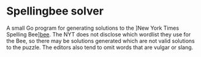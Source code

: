 # Spellingbee solver

A small Go program for generating solutions to the ]New York Times Spelling
Bee][bee]. The NYT does not disclose which wordlist they use for the Bee, so
there may be solutions generated which are not valid solutions to the puzzle.
The editors also tend to omit words that are vulgar or slang.

[bee]: https://www.nytimes.com/puzzles/spelling-bee
